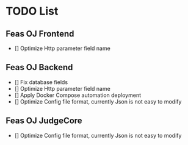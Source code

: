 # TODO List

## Feas OJ Frontend
- [] Optimize Http parameter field name

## Feas OJ Backend
- [] Fix database fields
- [] Optimize Http parameter field name
- [] Apply Docker Compose automation deployment
- [] Optimize Config file format, currently Json is not easy to modify

## Feas OJ JudgeCore
- [] Optimize Config file format, currently Json is not easy to modify
